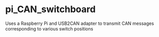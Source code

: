 # pi_CAN_switchboard
Uses a Raspberry Pi and USB2CAN adapter to transmit CAN messages corresponding to various switch positions
